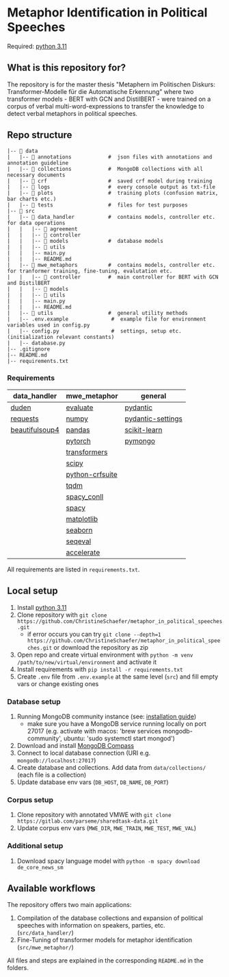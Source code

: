 # Metaphor Identification in Political Speeches

Required: [python 3.11](https://docs.python.org/3.11/contents.html)


## What is this repository for?
The repository is for the master thesis "Metaphern im Politischen Diskurs: Transformer-Modelle für
die Automatische Erkennung" where two transformer models - BERT with GCN and DistilBERT - were trained on 
a corpus of verbal multi-word-expressions to transfer the knowledge to detect verbal metaphors in political
speeches.


## Repo structure

```
|-- 📁 data
|   |-- 📁 annotations            #  json files with annotations and annotation guideline
|   |-- 📁 collections            #  MongoDB collections with all necessary documents
|   |-- 📁 crf                    #  saved crf model during training 
|   |-- 📁 logs                   #  every console output as txt-file
|   |-- 📁 plots                  #  training plots (confusion matrix, bar charts etc.)  
|   |-- 📁 tests                  #  files for test purposes
|-- 📁 src
|   |-- 📁 data_handler           #  contains models, controller etc. for data operations
|   |   |-- 📁 agreement
|   |   |-- 📁 controller
|   |   |-- 📁 models             #  database models
|   |   |-- 📁 utils
|   |   |-- main.py
|   |   |-- README.md
|   |-- 📁 mwe_metaphors          #  contains models, controller etc. for tranformer training, fine-tuning, evalutation etc.
|   |   |-- 📁 controller         #  main controller for BERT with GCN and DistilBERT
|   |   |-- 📁 models
|   |   |-- 📁 utils
|   |   |-- main.py
|   |   |-- README.md
|   |-- 📁 utils                  #  general utility methods 
|   |-- .env.example              #  example file for environment variables used in config.py
|   |-- config.py                 #  settings, setup etc. (initialization relevant constants)
|   |-- database.py
|-- .gitignore                      
|-- README.md
|-- requirements.txt
```

### Requirements
| data_handler                                               | mwe_metaphor                                                     | general                                                                           |
|------------------------------------------------------------|------------------------------------------------------------------|-----------------------------------------------------------------------------------|
| [duden](https://pypi.org/project/duden/)                   | [evaluate](https://pypi.org/project/evaluate/)                   | [pydantic](https://docs.pydantic.dev/latest/)                                     |
| [requests](https://pypi.org/project/requests/)             | [numpy](https://numpy.org/)                                      | [pydantic-settings](https://docs.pydantic.dev/latest/concepts/pydantic_settings/) |
| [beautifulsoup4](https://pypi.org/project/beautifulsoup4/) | [pandas](https://pandas.pydata.org/)                             | [scikit-learn](https://scikit-learn.org/stable/)                                  |
|                                                            | [pytorch](https://pytorch.org/)                                  | [pymongo](https://www.mongodb.com/docs/drivers/pymongo/)                          |
|                                                            | [transformers](https://huggingface.co/docs/transformers/index)   |                                                                                   |
|                                                            | [scipy](https://scipy.org/)                                      |                                                                                   |
|                                                            | [python-crfsuite](https://github.com/scrapinghub/python-crfsuite)   |                                                                                   |
|                                                            | [tqdm](https://pypi.org/project/tqdm/)                           |                                                                                   |
|                                                            | [spacy_conll](https://spacy.io/universe/project/spacy-conll)     |                                                                                   |
|                                                            | [spacy](https://spacy.io/)                                       |                                                                                   |
|                                                            | [matplotlib](https://matplotlib.org/)                            |                                                                                   |
|                                                            | [seaborn](https://seaborn.pydata.org/)                           |                                                                                   |
|                                                            | [seqeval](https://huggingface.co/spaces/evaluate-metric/seqeval) |                                                                                   |
|                                                            | [accelerate](https://huggingface.co/docs/accelerate/index) |                                                                                   |

All requirements are listed in `requirements.txt`.


## Local setup
1) Install [python 3.11](https://docs.python.org/3.11/contents.html)
2) Clone repository with `git clone https://github.com/ChristineSchaefer/metaphor_in_political_speeches.git`
   - if error occurs you can try `git clone --depth=1 https://github.com/ChristineSchaefer/metaphor_in_political_speeches.git`
   or download the repository as zip 
3) Open repo and create virtual environment with `python -m venv /path/to/new/virtual/environment` and activate it
4) Install requirements with `pip install -r requirements.txt`
5) Create `.env` file from `.env.example` at the same level (`src`) and fill empty vars or change existing ones

### Database setup
1) Running MongoDB community instance (see: [installation guide](https://www.mongodb.com/docs/manual/administration/install-community/))
   - make sure you have a MongoDB service running locally on port 27017 (e.g. activate with macos: 'brew services mongodb-community', ubuntu: 'sudo systemctl start mongod')
2) Download and install [MongoDB Compass](https://www.mongodb.com/try/download/compass)
3) Connect to local database connection (URI e.g. `mongodb://localhost:27017`)
4) Create database and collections. Add data from `data/collections/` (each file is a collection)
5) Update database env vars (`DB_HOST`, `DB_NAME`, `DB_PORT`)

### Corpus setup
1) Clone repository with annotated VMWE with `git clone https://gitlab.com/parseme/sharedtask-data.git`
2) Update corpus env vars (`MWE_DIR`, `MWE_TRAIN`, `MWE_TEST`, `MWE_VAL`)

### Additional setup
1) Download spacy language model with `python -m spacy download de_core_news_sm`


## Available workflows
The repository offers two main applications:
1) Compilation of the database collections and expansion of political speeches with information on speakers, parties, etc. (`src/data_handler/`)
2) Fine-Tuning of transformer models for metaphor identification (`src/mwe_metaphor/`)

All files and steps are explained in the corresponding `README.md` in the folders.